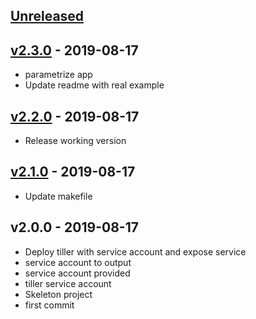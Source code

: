 <a name="unreleased"></a>
## [Unreleased]



<a name="v2.3.0"></a>
## [v2.3.0] - 2019-08-17

- parametrize app
- Update readme with real example


<a name="v2.2.0"></a>
## [v2.2.0] - 2019-08-17

- Release working version


<a name="v2.1.0"></a>
## [v2.1.0] - 2019-08-17

- Update makefile


<a name="v2.0.0"></a>
## v2.0.0 - 2019-08-17

- Deploy tiller with service account and expose service
- service account to output
- service account provided
- tiller service account
- Skeleton project
- first commit


[Unreleased]: https://github.com/terraform-module/terraform-kubernetes-tiller.git/compare/v2.3.0...HEAD
[v2.3.0]: https://github.com/terraform-module/terraform-kubernetes-tiller.git/compare/v2.2.0...v2.3.0
[v2.2.0]: https://github.com/terraform-module/terraform-kubernetes-tiller.git/compare/v2.1.0...v2.2.0
[v2.1.0]: https://github.com/terraform-module/terraform-kubernetes-tiller.git/compare/v2.0.0...v2.1.0
